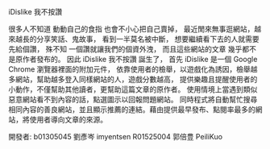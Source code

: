 iDislike 我不按讚

很多人不知道 動動自己的食指 也會不小心把自己賣掉，
最近閒來無事逛網站，越來越長的分享笑話、鬼故事，
看到一半莫名被中斷，
想要繼續看下去的人就需要先給個讚，
殊不知 一個讚就讓我們的個資外洩，
而且這些網站的文章 幾乎都不是原作者發布的。
因此 iDislike 我不按讚 誕生了，
首先 iDislike 是一個 Google Chrome 瀏覽器裡面的附加元件，
依靠使用者的檢舉，以遊戲化為誘因，檢舉越多網站，幫助越多登入同樣網站的人，遊戲分數越高，
提供樂趣且提醒使用者的小動作，不僅幫助其他讀者，更幫助這篇文章的原作者。
使用情境上當遇到類似惡意網站看不到內容的話，點選圖示以回報問題網站。
同時程式將自動幫忙搜尋相同內容的善良網站，並且顯示推薦的連結。藉由提供最早發布、點閱率最多的網站，將使用者導向文章的來源。

開發者:
b01305045 劉彥岑 imyentsen
R01525004 郭倍豊 PeiliKuo
